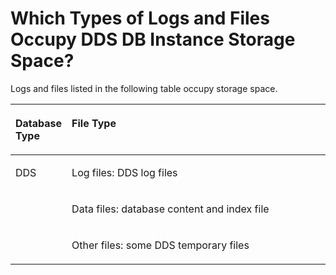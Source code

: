 # Which Types of Logs and Files Occupy DDS DB Instance Storage Space?<a name="dds_faq_0032"></a>

Logs and files listed in the following table occupy storage space.

<a name="tfb66c40c5af547eb9b8cb0e71ccc47de"></a>
<table><thead align="left"><tr id="rea9c9d2d907c462382f3b98bd8c34d78"><th class="cellrowborder" valign="top" width="17.26%" id="mcps1.1.3.1.1"><p id="aaffcc91145b942bbb02e5b70e9860cbf"><a name="aaffcc91145b942bbb02e5b70e9860cbf"></a><a name="aaffcc91145b942bbb02e5b70e9860cbf"></a>Database Type</p>
</th>
<th class="cellrowborder" valign="top" width="82.74000000000001%" id="mcps1.1.3.1.2"><p id="en-us_topic_0022453498_p657866316555"><a name="en-us_topic_0022453498_p657866316555"></a><a name="en-us_topic_0022453498_p657866316555"></a><strong>File Type</strong></p>
</th>
</tr>
</thead>
<tbody><tr id="r5cb00dfb53e342d8b0c5eb549345124d"><td class="cellrowborder" rowspan="3" valign="top" width="17.26%" headers="mcps1.1.3.1.1 "><p id="a217ad24ff479467d99a28f7c2d3028ed"><a name="a217ad24ff479467d99a28f7c2d3028ed"></a><a name="a217ad24ff479467d99a28f7c2d3028ed"></a><span id="text228175913513"><a name="text228175913513"></a><a name="text228175913513"></a>DDS</span></p>
</td>
<td class="cellrowborder" valign="top" width="82.74000000000001%" headers="mcps1.1.3.1.2 "><p id="ae18e4fccf0ea4a0c90c336fed33295c3"><a name="ae18e4fccf0ea4a0c90c336fed33295c3"></a><a name="ae18e4fccf0ea4a0c90c336fed33295c3"></a>Log files: DDS log files</p>
</td>
</tr>
<tr id="r61a3cee6d467413eb8d584984198d8fd"><td class="cellrowborder" valign="top" headers="mcps1.1.3.1.1 "><p id="a1d7f6107399742ac919613d8116e8889"><a name="a1d7f6107399742ac919613d8116e8889"></a><a name="a1d7f6107399742ac919613d8116e8889"></a>Data files: database content and index file</p>
</td>
</tr>
<tr id="r391468336447454ca0dfedb09e7a5f7d"><td class="cellrowborder" valign="top" headers="mcps1.1.3.1.1 "><p id="a000d5d403ee648b585810c77203797b9"><a name="a000d5d403ee648b585810c77203797b9"></a><a name="a000d5d403ee648b585810c77203797b9"></a>Other files: some DDS temporary files</p>
</td>
</tr>
</tbody>
</table>

